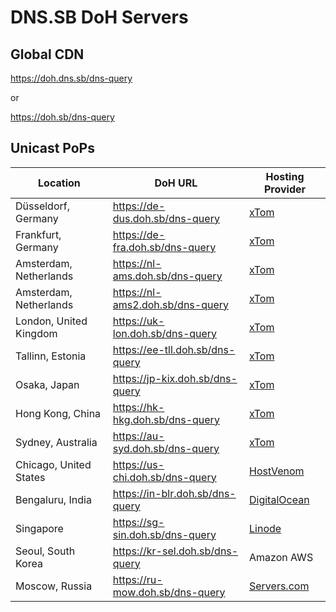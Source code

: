 # DNS.SB DoH Servers

## Global CDN

https://doh.dns.sb/dns-query

or

https://doh.sb/dns-query

## Unicast PoPs

|   Location	            |   DoH URL                          	|   Hosting Provider	|
|-----------------------	|-----------------------------------	|-------------------	|
|   Düsseldorf, Germany     |   https://de-dus.doh.sb/dns-query  	|   [xTom](https://xtom.com/)    	        |
|   Frankfurt, Germany	    |   https://de-fra.doh.sb/dns-query	    |   [xTom](https://xtom.com/)     	        |
|   Amsterdam, Netherlands	|   https://nl-ams.doh.sb/dns-query	    |   [xTom](https://xtom.com/)    	        |
|   Amsterdam, Netherlands  |   https://nl-ams2.doh.sb/dns-query    |   [xTom](https://xtom.com/)    	        |
|   London, United Kingdom  |   https://uk-lon.doh.sb/dns-query     |   [xTom](https://xtom.com/)    	        |
|   Tallinn, Estonia        |   https://ee-tll.doh.sb/dns-query     |   [xTom](https://xtom.com/)    	        |
|   Osaka, Japan            |   https://jp-kix.doh.sb/dns-query     |   [xTom](https://xtom.com/)   	        |
|   Hong Kong, China        |   https://hk-hkg.doh.sb/dns-query     |   [xTom](https://xtom.com/)    	        |
|   Sydney, Australia       |   https://au-syd.doh.sb/dns-query     |   [xTom](https://xtom.com/)    	        |
|   Chicago, United States  |   https://us-chi.doh.sb/dns-query     |   [HostVenom](https://xt.om/hostvenom)       	|
|   Bengaluru, India        |   https://in-blr.doh.sb/dns-query     |   [DigitalOcean](https://xt.om/digitalocean)       	|
|   Singapore               |   https://sg-sin.doh.sb/dns-query     |   [Linode](https://xt.om/linode)    	        |
|   Seoul, South Korea      |   https://kr-sel.doh.sb/dns-query     |   Amazon AWS       	|
|   Moscow, Russia          |   https://ru-mow.doh.sb/dns-query     |   [Servers.com](https://xt.om/serverscom)       	|